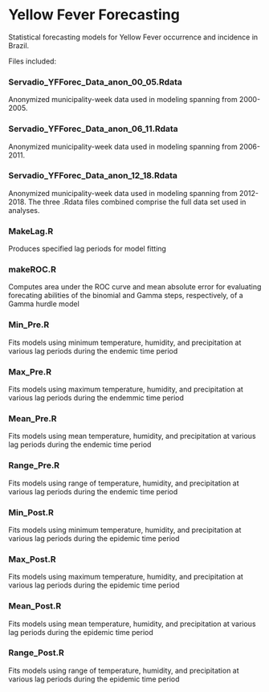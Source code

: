 # Yellow Fever Forecasting
Statistical forecasting models for Yellow Fever occurrence and incidence in Brazil.


Files included:

### Servadio_YFForec_Data_anon_00_05.Rdata
Anonymized municipality-week data used in modeling spanning from 2000-2005. 

### Servadio_YFForec_Data_anon_06_11.Rdata
Anonymized municipality-week data used in modeling spanning from 2006-2011. 

### Servadio_YFForec_Data_anon_12_18.Rdata
Anonymized municipality-week data used in modeling spanning from 2012-2018. The three .Rdata files combined comprise the full data set used in analyses.

### MakeLag.R
Produces specified lag periods for model fitting

### makeROC.R
Computes area under the ROC curve and mean absolute error for evaluating forecating abilities of the binomial and Gamma steps, respectively, of a Gamma hurdle model

### Min_Pre.R 
Fits models using minimum temperature, humidity, and precipitation at various lag periods during the endemic time period

### Max_Pre.R 
Fits models using maximum temperature, humidity, and precipitation at various lag periods during the endemmic time period

### Mean_Pre.R 
Fits models using mean temperature, humidity, and precipitation at various lag periods during the endemic time period

### Range_Pre.R 
Fits models using range of temperature, humidity, and precipitation at various lag periods during the endemic time period

### Min_Post.R 
Fits models using minimum temperature, humidity, and precipitation at various lag periods during the epidemic time period

### Max_Post.R 
Fits models using maximum temperature, humidity, and precipitation at various lag periods during the epidemic time period

### Mean_Post.R 
Fits models using mean temperature, humidity, and precipitation at various lag periods during the epidemic time period

### Range_Post.R 
Fits models using range of temperature, humidity, and precipitation at various lag periods during the epidemic time period

